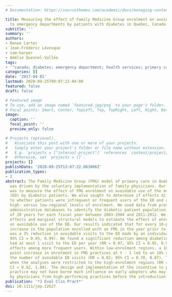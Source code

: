 ```yaml
---
# Documentation: https://sourcethemes.com/academic/docs/managing-content/

title: Measuring the effect of Family Medicine Group enrolment on avoidable visits
  to emergency departments by patients with diabetes in Quebec, Canada
subtitle: ''
summary: ''
authors:
- Renee Carter
- Jean-Frédéric Lévesque
- sam-harper
- Amélie Quesnel-Vallée
tags:
- '"canada; diabetes; emergency department; health services; primary care reform"'
categories: []
date: '2017-04-01'
lastmod: 2020-09-25T09:07:22-04:00
featured: false
draft: false

# Featured image
# To use, add an image named `featured.jpg/png` to your page's folder.
# Focal points: Smart, Center, TopLeft, Top, TopRight, Left, Right, BottomLeft, Bottom, BottomRight.
image:
  caption: ''
  focal_point: ''
  preview_only: false

# Projects (optional).
#   Associate this post with one or more of your projects.
#   Simply enter your project's folder or file name without extension.
#   E.g. `projects = ["internal-project"]` references `content/project/deep-learning/index.md`.
#   Otherwise, set `projects = []`.
projects: []
publishDate: '2020-09-25T13:07:22.083006Z'
publication_types:
- 2
abstract: The Family Medicine Group (FMG) model of primary care in Quebec, Canada,
  was driven by the voluntary implementation of family physicians. Our main objective
  was to measure the effect of FMG enrolment on avoidable use of the emergency department
  (ED) by diabetic patients. We also sought to determine if effects differed according
  to whether patients were infrequent or frequent users of the ED and according to
  high- versus low-regional levels of enrolment. We used data from provincial health
  administrative databases to identify the diabetic patient population over the age
  of 20 years for each fiscal year between 2003-2004 and 2011-2012. We used fixed
  effects and marginal structural models to estimate the effect of enrolment in FMGs
  on avoidable use of the ED. Our results indicated that for every 10-percentage point
  increase in the population enrolled with an FMG in the year prior to an event, there
  was a 3% reduction in avoidable visits to the ED made by an individual (RR = 0.97;
  95% CI = 0.95, 0.99). We found a significant reduction among diabetic patients who
  had at most 1 visit to the ED per year (RR = 0.97; 95% CI = 0.95, 0.99) and nonsignificant
  effects among more frequent users. Within low-enrolment regions, a 10-percentage
  point increase in enrolment in FMG practices at t - 1 led to an 18% decrease in
  the number of avoidable ED visits (RR = 0.82; 95% CI = 0.78, 0.87). The effect disappeared
  when the analyses were restricted to the high-enrolment regions (RR = 1.00; 95%
  CI = 0.92, 1.09). The design and implementation of the incentive to promote team-based
  practice may not have borne much influence on early adopters who may have been overrepresented
  by physicians from high-performing practices before the introduction of the reform.
publication: '*J Eval Clin Pract*'
doi: 10.1111/jep.12627
---
```

